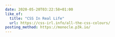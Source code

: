 ```yaml
---
date: 2020-05-20T03:22:58+01:00
like_of:
  title: "CSS In Real Life"
  url: https://css-irl.info/all-the-css-colours/
posting_method: https://monocle.p3k.io/
---
```

